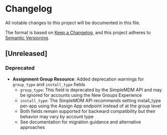 # Changelog

All notable changes to this project will be documented in this file.

The format is based on [Keep a Changelog](https://keepachangelog.com/en/1.0.0/),
and this project adheres to [Semantic Versioning](https://semver.org/spec/v2.0.0.html).

## [Unreleased]

### Deprecated

- **Assignment Group Resource**: Added deprecation warnings for `group_type` and `install_type` fields
  - `group_type`: This field is deprecated by the SimpleMDM API and may be ignored for accounts using the New Groups Experience
  - `install_type`: The SimpleMDM API recommends setting install_type per-app using the Assign App endpoint instead of at the group level
  - Both fields remain supported for backward compatibility but their behavior may vary by account type
  - See documentation for migration guidance and alternative approaches